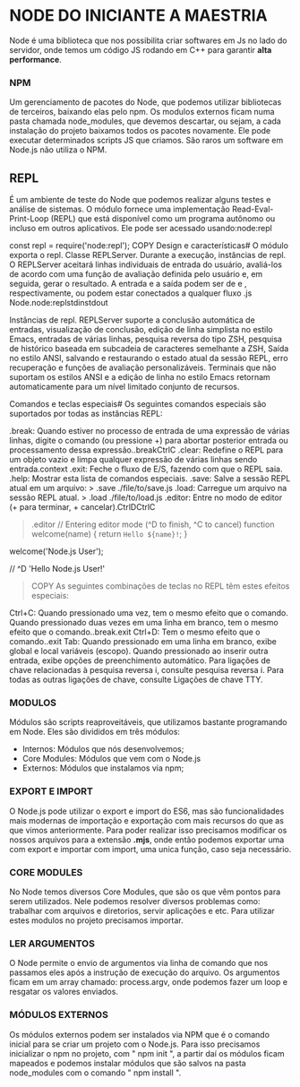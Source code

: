 # NODE DO INICIANTE A MAESTRIA

Node é uma biblioteca que nos possibilita criar softwares em Js no lado do servidor, onde temos um código JS rodando em C++ para garantir **alta performance**.

### NPM
Um gerenciamento de pacotes do Node, que podemos utilizar bibliotecas de terceiros, baixando elas pelo npm. Os modulos externos ficam numa pasta chamada node_modules, que devemos descartar, ou sejam, a cada instalação do projeto baixamos todos os pacotes novamente.
Ele pode executar determinados scripts JS que criamos. 
São raros um software em Node.js não utiliza o NPM.

## REPL
É um ambiente de teste do Node que podemos realizar alguns testes e análise de sistemas.
O módulo fornece uma implementação Read-Eval-Print-Loop (REPL) que está disponível como um programa autônomo ou incluso em outros aplicativos. Ele pode ser acessado usando:node:repl

const repl = require('node:repl'); COPY
Design e características#
O módulo exporta o repl. Classe REPLServer. Durante a execução, instâncias de repl. O REPLServer aceitará linhas individuais de entrada do usuário, avaliá-los de acordo com uma função de avaliação definida pelo usuário e, em seguida, gerar o resultado. A entrada e a saída podem ser de e , respectivamente, ou podem estar conectados a qualquer fluxo .js Node.node:replstdinstdout

Instâncias de repl. REPLServer suporte a conclusão automática de entradas, visualização de conclusão, edição de linha simplista no estilo Emacs, entradas de várias linhas, pesquisa reversa do tipo ZSH, pesquisa de histórico baseada em subcadeia de caracteres semelhante a ZSH, Saída no estilo ANSI, salvando e restaurando o estado atual da sessão REPL, erro recuperação e funções de avaliação personalizáveis. Terminais que não suportam os estilos ANSI e a edição de linha no estilo Emacs retornam automaticamente para um nível limitado conjunto de recursos.

Comandos e teclas especiais#
Os seguintes comandos especiais são suportados por todas as instâncias REPL:

.break: Quando estiver no processo de entrada de uma expressão de várias linhas, digite o comando (ou pressione +) para abortar posterior entrada ou processamento dessa expressão..breakCtrlC
.clear: Redefine o REPL para um objeto vazio e limpa qualquer expressão de várias linhas sendo entrada.context
.exit: Feche o fluxo de E/S, fazendo com que o REPL saia.
.help: Mostrar esta lista de comandos especiais.
.save: Salve a sessão REPL atual em um arquivo: > .save ./file/to/save.js
.load: Carregue um arquivo na sessão REPL atual. > .load ./file/to/load.js
.editor: Entre no modo de editor (+ para terminar, + cancelar).CtrlDCtrlC
> .editor
// Entering editor mode (^D to finish, ^C to cancel)
function welcome(name) {
  return `Hello ${name}!`;
}

welcome('Node.js User');

// ^D
'Hello Node.js User!'
> COPY
As seguintes combinações de teclas no REPL têm estes efeitos especiais:

Ctrl+C: Quando pressionado uma vez, tem o mesmo efeito que o comando. Quando pressionado duas vezes em uma linha em branco, tem o mesmo efeito que o comando..break.exit
Ctrl+D: Tem o mesmo efeito que o comando..exit
Tab: Quando pressionado em uma linha em branco, exibe global e local variáveis (escopo). Quando pressionado ao inserir outra entrada, exibe opções de preenchimento automático.
Para ligações de chave relacionadas à pesquisa reversa i, consulte pesquisa reversa i. Para todas as outras ligações de chave, consulte Ligações de chave TTY.

### MODULOS
Módulos são scripts reaproveitáveis, que utilizamos bastante programando em Node.
Eles são divididos em três módulos:
- Internos: Módulos que nós desenvolvemos;
- Core Modules: Módulos que vem com o Node.js
- Externos: Módulos que instalamos via npm;

### EXPORT E IMPORT
O Node.js pode utilizar o export e import do ES6, mas são funcionalidades mais modernas de importação e exportação com mais recursos do que as que vimos anteriormente.
Para poder realizar isso precisamos modificar os nossos arquivos para a extensão **.mjs**, onde então podemos exportar uma com export e importar com import, uma unica função, caso seja necessário.

### CORE MODULES
No Node temos diversos Core Modules, que são os que vêm pontos para serem utilizados. Nele podemos resolver diversos problemas como: trabalhar com arquivos e diretorios, servir aplicações e etc.
Para utilizar estes modulos no projeto precisamos importar.

### LER ARGUMENTOS
O Node permite o envio de argumentos via linha de comando que nos passamos eles após a instrução de execução do arquivo.
Os argumentos ficam em um array chamado: process.argv, onde podemos fazer um loop e resgatar os valores enviados.

### MÓDULOS EXTERNOS
Os módulos externos podem ser instalados via NPM que é o comando inicial para se criar um projeto com o Node.js.
Para isso precisamos inicializar o npm no projeto, com " npm init ", a partir daí os módulos ficam mapeados e podemos instalar módulos que são salvos na pasta node_modules com o comando " npm install <nome> ".
